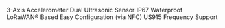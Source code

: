 3-Axis Accelerometer
Dual Ultrasonic Sensor
IP67 Waterproof
LoRaWAN® Based
Easy Configuration (via NFC)
US915 Frequency Support
